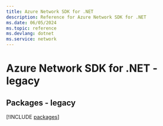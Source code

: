 ```yaml
---
title: Azure Network SDK for .NET
description: Reference for Azure Network SDK for .NET
ms.date: 06/05/2024
ms.topic: reference
ms.devlang: dotnet
ms.service: network
---
```

# Azure Network SDK for .NET - legacy
## Packages - legacy
[!INCLUDE [packages](network-index.md)]